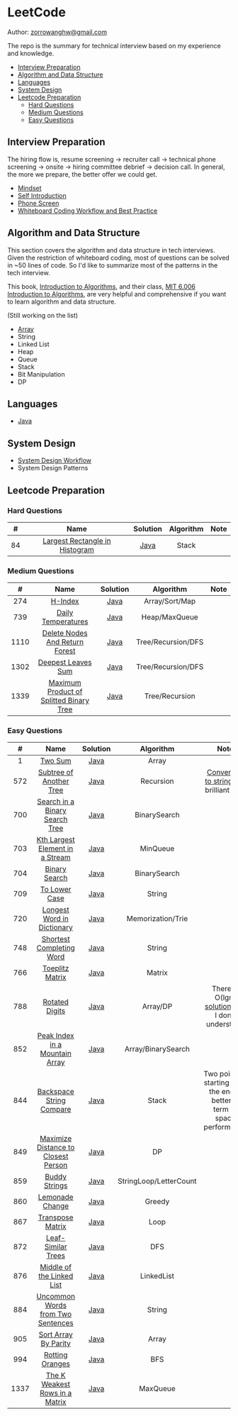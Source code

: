 # LeetCode

Author: zorrowanghw@gmail.com

The repo is the summary for technical interview based on my experience and knowledge.

<!-- MarkdownTOC -->

- [Interview Preparation](#interview-preparation)
- [Algorithm and Data Structure](#algorithm-and-data-structure)
- [Languages](#languages)
- [System Design](#system-design)
- [Leetcode Preparation](#leetcode-preparation)
  - [Hard Questions](#hard-questions)
  - [Medium Questions](#medium-questions)
  - [Easy Questions](#easy-questions)

<!-- /MarkdownTOC -->

## Interview Preparation

The hiring flow is, resume screening -> recruiter call -> technical phone screening -> onsite -> hiring committee debrief -> decision call. In general, the more we prepare, the better offer we could get.

* [Mindset](./docs/tech-interview/Mindset.md)
* [Self Introduction](./docs/tech-interview/SelfIntroduction.md)
* [Phone Screen](./docs/tech-interview/PhoneScreen.md)
* [Whiteboard Coding Workflow and Best Practice](./docs/tech-interview/WhiteboardCoding.md)

## Algorithm and Data Structure

This section covers the algorithm and data structure in tech interviews. Given the restriction of whiteboard coding, most of questions can be solved in ~50 lines of code. So I'd like to summarize most of the patterns in the tech interview.

This book, [Introduction to Algorithms](https://mitpress.mit.edu/books/introduction-algorithms-third-edition), and their class, [MIT 6.006 Introduction to Algorithms](https://www.youtube.com/playlist?list=PLUl4u3cNGP61Oq3tWYp6V_F-5jb5L2iHb), are very helpful and comprehensive if you want to learn algorithm and data structure.

(Still working on the list)

* [Array](./docs/algorithm-and-data-structure/Array.md)
* String
* Linked List
* Heap
* Queue
* Stack
* Bit Manipulation
* DP

## Languages

* [Java](./docs/Languages/Java.md)

## System Design

* [System Design Workflow](./docs/system-design/SystemDesignWorkflow.md)
* System Design Patterns

## Leetcode Preparation

### Hard Questions

| # | Name | Solution | Algorithm | Note |
|:-:|:----:|:--------:|:---------:|:----:|
|84|[Largest Rectangle in Histogram](https://leetcode.com/problems/largest-rectangle-in-histogram/) | [Java](./src/hard/stack/LargestRectangleHistogram.java)| Stack |

### Medium Questions

| # | Name | Solution | Algorithm | Note |
|:-:|:----:|:--------:|:---------:|:----:|
|274|[H-Index](https://leetcode.com/problems/h-index/) | [Java](./src/medium/array/HIndex.java)| Array/Sort/Map |
|739|[Daily Temperatures](https://leetcode.com/problems/daily-temperatures/) | [Java](./src/DailyTemperatures.java)| Heap/MaxQueue |
|1110|[Delete Nodes And Return Forest](https://leetcode.com/problems/delete-nodes-and-return-forest/) | [Java](./src/DeleteNodesAndReturnForest.java)| Tree/Recursion/DFS |
|1302|[Deepest Leaves Sum](https://leetcode.com/problems/deepest-leaves-sum/) | [Java](./src/DeepestLeavesSum.java)| Tree/Recursion/DFS |
|1339|[Maximum Product of Splitted Binary Tree](https://leetcode.com/problems/maximum-product-of-splitted-binary-tree/) | [Java](./src/medium/tree/MaximumProductSplittedBinaryTree.java)| Tree/Recursion |

### Easy Questions

| # | Name | Solution | Algorithm | Note |
|:-:|:----:|:--------:|:---------:|:----:|
|1|[Two Sum](https://leetcode.com/problems/two-sum/)|[Java](./src/easy/array/TwoSum.java)| Array |
|572|[Subtree of Another Tree](https://leetcode.com/problems/subtree-of-another-tree/)|[Java](./src/easy/tree/SubtreeOfAnotherTree.java)| Recursion | [Converting to string](https://leetcode.com/problems/subtree-of-another-tree/solution/) is a brilliant idea |
|700|[Search in a Binary Search Tree](https://leetcode.com/problems/search-in-a-binary-search-tree/)|[Java](./src/easy/tree/SearchBinarySearchTree.java)| BinarySearch |
|703|[Kth Largest Element in a Stream](https://leetcode.com/problems/kth-largest-element-in-a-stream/)|[Java](./src/easy/array/KthLargestElementInStream.java)| MinQueue |
|704|[Binary Search](https://leetcode.com/problems/binary-search/)|[Java](./src/easy/array/BinarySearch.java)| BinarySearch |
|709|[To Lower Case](https://leetcode.com/problems/to-lower-case/)|[Java](./src/easy/string/ToLowerCase.java)| String |
|720|[Longest Word in Dictionary](https://leetcode.com/problems/longest-word-in-dictionary/)|[Java](./src/easy/string/LongestWordDictionary.java)| Memorization/Trie |
|748|[Shortest Completing Word](https://leetcode.com/problems/shortest-completing-word/)|[Java](./src/easy/string/ShortestCompletingWord.java)| String |
|766|[Toeplitz Matrix](https://leetcode.com/problems/matrix-block-sum/)|[Java](./src/easy/matrix/ToeplitzMatrix.java)| Matrix |
|788|[Rotated Digits](https://leetcode.com/problems/rotated-digits/)|[Java](./src/easy/dp/RotatedDigits.java)| Array/DP | There is O(lgn) [solution](https://leetcode.com/problems/rotated-digits/discuss/264282/Java-O(logN)-0ms-100), but I don't understand |
|852|[Peak Index in a Mountain Array](https://leetcode.com/problems/peak-index-in-a-mountain-array/)|[Java](./src/PeakIndexInMountainArray.java)| Array/BinarySearch |
|844|[Backspace String Compare](https://leetcode.com/problems/backspace-string-compare/)|[Java](./src/easy/string/BackspaceStringCompare.java)| Stack | Two pointers starting from the end is better in term of space performance |
|849|[Maximize Distance to Closest Person](https://leetcode.com/problems/maximize-distance-to-closest-person/)|[Java](./src/easy/dp/MaximizeDistanceClosestPerson.java)| DP |
|859|[Buddy Strings](https://leetcode.com/problems/buddy-strings/)|[Java](./src/easy/string/BuddyStrings.java)| StringLoop/LetterCount |
|860|[Lemonade Change](https://leetcode.com/problems/lemonade-change/)|[Java](./src/easy/array/LemonadeChange.java)| Greedy |
|867|[Transpose Matrix](https://leetcode.com/problems/transpose-matrix/)|[Java](./src/easy/matrix/TransposeMatrix.java)| Loop |
|872|[Leaf-Similar Trees](https://leetcode.com/problems/leaf-similar-trees/)|[Java](./src/easy/tree/LeafSimilarTrees.java)| DFS |
|876|[Middle of the Linked List](https://leetcode.com/problems/middle-of-the-linked-list/)|[Java](./src/easy/linked-list/MiddleLinkedList.java)| LinkedList |
|884|[Uncommon Words from Two Sentences](https://leetcode.com/problems/uncommon-words-from-two-sentences/)|[Java](./src/string/UncommonWordsTwoSentences.java)| String |
|905|[Sort Array By Parity](https://leetcode.com/problems/sort-array-by-parity/)|[Java](./src/easy/array/SortArrayByParity.java)| Array |
|994|[Rotting Oranges](https://leetcode.com/problems/rotting-oranges/)|[Java](./src/easy/matrix/PeakIndexInMountainArray.java)| BFS |
|1337|[The K Weakest Rows in a Matrix](https://leetcode.com/problems/the-k-weakest-rows-in-a-matrix/)|[Java](./src/easy/matrix/KWeakestRowsInMatrix.java)| MaxQueue |
